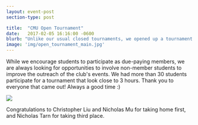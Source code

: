 ```yaml
---
layout: event-post
section-type: post

title:  "CMU Open Tournament"
date:   2017-02-05 16:16:00 -0600
blurb: "Unlike our usual closed tournaments, we opened up a tournament to the general student body with a $50 prize pool."
image: 'img/open_tournament_main.jpg'
---
```


While we encourage students to participate as due-paying members, we are always looking for opportunities to involve non-member students to improve the outreach of the club's events. We had more than 30 students participate for a tournament that look close to 3 hours. Thank you to everyone that came out! Always a good time :)

<div><img src='{{site.baseurl}}/img/open_tournament.jpg'/></div>

Congratulations to Christopher Liu and Nicholas Mu for taking home first, and Nicholas Tarn for taking third place.
